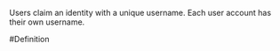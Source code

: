 Users claim an identity with a unique username. Each user account has their own username.

#Definition